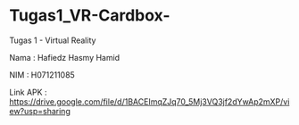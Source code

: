# Tugas1_VR-Cardbox-
Tugas 1 - Virtual Reality 

Nama : Hafiedz Hasmy Hamid

NIM  : H071211085

Link APK : https://drive.google.com/file/d/1BACEImqZJq70_5Mj3VQ3jf2dYwAp2mXP/view?usp=sharing

